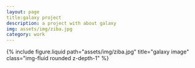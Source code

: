 ```yaml
---
layout: page
title:galaxy project 
description: a project with about galaxy
img: assets/img/ziba.jpg
category: work
---
```


<div class="row">
    <div class="col-sm mt-3 mt-md-0">
        {% include figure.liquid path="assets/img/ziba.jpg" title="galaxy image" class="img-fluid rounded z-depth-1" %}
    </div>
</div>

